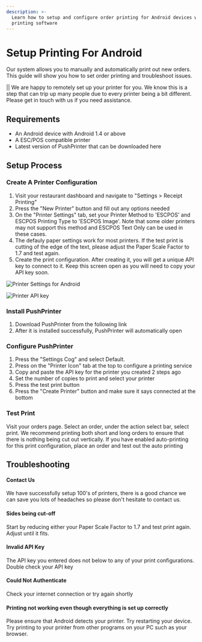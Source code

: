 ```yaml
---
description: >-
  Learn how to setup and configure order printing for Android devices with our
  printing software
---
```


# Setup Printing For Android

Our system allows you to manually and automatically print out new orders. This guide will show you how to set order printing and troubleshoot issues.

\|\| We are happy to remotely set up your printer for you. We know this is a step that can trip up many people due to every printer being a bit different. Please get in touch with us if you need assistance.

## Requirements

* An Android device with Android 1.4 or above
* A ESC/POS compatible printer
* Latest version of PushPrinter that can be downloaded here

## Setup Process

### Create A Printer Configuration

1. Visit your restaurant dashboard and navigate to "Settings &gt; Receipt Printing"
2. Press the "New Printer" button and fill out any options needed
3. On the "Printer Settings" tab, set your Printer Method to 'ESCPOS' and ESCPOS Printing Type to 'ESCPOS Image'.  Note that some older printers may not support this method and ESCPOS Text Only can be used in these cases.
4. The defauly paper settings work for most printers.  If the test print is cutting of the edge of the text, please adjust the Paper Scale Factor to 1.7 and test again.
5. Create the print configuration. After creating it, you will get a unique API key to connect to it. Keep this screen open as you will need to copy your API key soon.

![Printer Settings for Android](../.gitbook/assets/printer-settings.png)

![Printer API key](https://storage.crisp.chat/users/helpdesk/website/e903fdb8557a9800/image_bnxer6.png)

### Install PushPrinter

1. Download PushPrinter from the following link
2. After it is installed successfully, PushPrinter will automatically open

### Configure PushPrinter

1. Press the "Settings Cog" and select Default.
2. Press on the "Printer Icon" tab at the top to configure a printing service
3. Copy and paste the API key for the printer you created 2 steps ago
4. Set the number of copies to print and select your printer
5. Press the test print button
6. Press the "Create Printer" button and make sure it says connected at the bottom

### Test Print

Visit your orders page. Select an order, under the action select bar, select print. We recommend printing both short and long orders to ensure that there is nothing being cut out vertically. If you have enabled auto-printing for this print configuration, place an order and test out the auto printing

## Troubleshooting

#### Contact Us

We have successfully setup 100's of printers, there is a good chance we can save you lots of headaches so please don't hesitate to contact us.

#### Sides being cut-off

Start by reducing either your Paper Scale Factor to 1.7 and test print again. Adjust until it fits.

#### Invalid API Key

The API key you entered does not below to any of your print configurations. Double check your API key

#### Could Not Authenticate

Check your internet connection or try again shortly

#### Printing not working even though everything is set up correctly

Please ensure that Android detects your printer. Try restarting your device. Try printing to your printer from other programs on your PC such as your browser.

